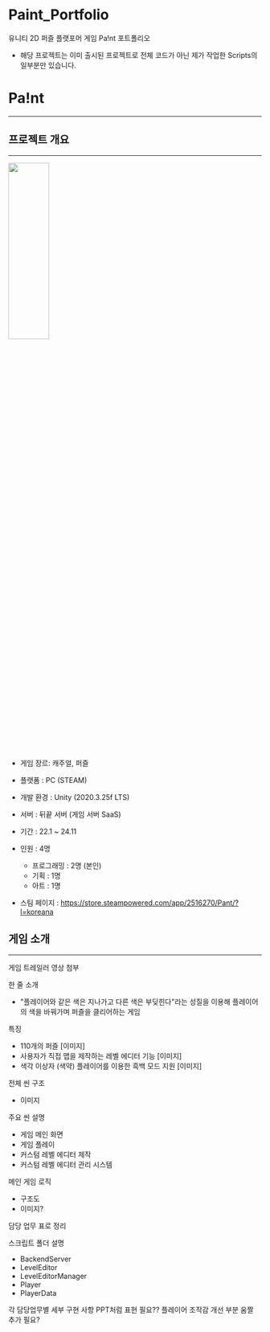 # Paint_Portfolio
유니티 2D 퍼즐 플랫포머 게임 Pa!nt 포트폴리오

* 해당 프로젝트는 이미 출시된 프로젝트로 전체 코드가 아닌 제가 작업한 Scripts의 일부분만 있습니다.


# Pa!nt
-------------------------

## 프로젝트 개요
-------------------------
<img src = "https://github.com/user-attachments/assets/eda41237-1c3a-4249-99c0-37f690b9ac5b" width = "40%" height = "30%"></img>


* 게임 장르: 캐주얼, 퍼즐
* 플랫폼 : PC (STEAM)
* 개발 환경 : Unity (2020.3.25f LTS)
* 서버 : 뒤끝 서버 (게임 서버 SaaS)
* 기간 : 22.1 ~ 24.11
* 인원 : 4명
  - 프로그래밍 : 2명 (본인)
  - 기획 : 1명
  - 아트 : 1명

* 스팀 페이지 : https://store.steampowered.com/app/2516270/Pant/?l=koreana

## 게임 소개
----------------------------

게임 트레일러 영상 첨부

한 줄 소개
- "플레이어와 같은 색은 지나가고 다른 색은 부딪힌다"라는 성질을 이용해 플레이어의 색을 바꿔가며 퍼즐을 클리어하는 게임

특징
- 110개의 퍼즐 [이미지]
- 사용자가 직접 맵을 제작하는 레벨 에디터 기능 [이미지]
- 색각 이상자 (색약) 플레이어를 이용한 흑백 모드 지원 [이미지]

전체 씬 구조
- 이미지

주요 씬 설명
- 게임 메인 화면
- 게임 플레이
- 커스텀 레벨 에디터 제작
- 커스텀 레벨 에디터 관리 시스템

메인 게임 로직
- 구조도
- 이미지?

담당 업무
표로 정리

스크립트 폴더 설명
- BackendServer
- LevelEditor
- LevelEditorManager
- Player
- PlayerData

각 담당업무별 세부 구현 사항 PPT처럼 표현 필요??
플레이어 조작감 개선 부분 움짤 추가 필요?

